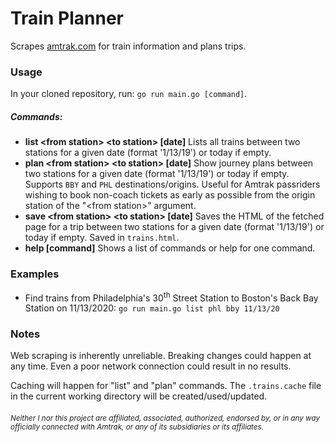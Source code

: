 # Train Planner
Scrapes [amtrak.com](https://www.amtrak.com) for train information and plans trips.

### Usage
In your cloned repository, run: `go run main.go [command]`.
##### Commands:
- **list \<from station\> \<to station\> \[date\]** Lists all trains between two stations for a given date (format '1/13/19') or today if empty.
- **plan \<from station\> \<to station\> \[date\]** Show journey plans between two stations for a given date (format '1/13/19') or today if empty. Supports `BBY` and `PHL` destinations/origins. Useful for Amtrak passriders wishing to book non-coach tickets as early as possible from the origin station of the "\<from station\>" argument.
- **save \<from station\> \<to station\> \[date\]** Saves the HTML of the fetched page for a trip between two stations for a given date (format '1/13/19') or today if empty. Saved in `trains.html`.
- **help \[command\]** Shows a list of commands or help for one command.

### Examples
- Find trains from Philadelphia's 30<sup>th</sup> Street Station to Boston's Back Bay Station on 11/13/2020: `go run main.go list phl bby 11/13/20`

### Notes
Web scraping is inherently unreliable. Breaking changes could happen at any time. Even a poor network connection could result in no results.

Caching will happen for "list" and "plan" commands. The `.trains.cache` file in the current working directory will be created/used/updated.

###### <sub>Neither I nor this project are affiliated, associated, authorized, endorsed by, or in any way officially connected with Amtrak, or any of its subsidiaries or its affiliates.</sub>
